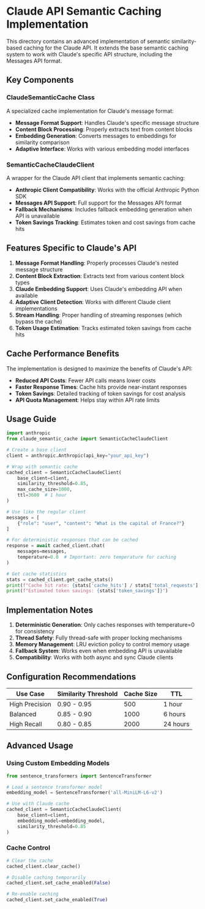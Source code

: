 # Claude API Semantic Caching Implementation

This directory contains an advanced implementation of semantic similarity-based caching for the Claude API. It extends the base semantic caching system to work with Claude's specific API structure, including the Messages API format.

## Key Components

### ClaudeSemanticCache Class

A specialized cache implementation for Claude's message format:

- **Message Format Support**: Handles Claude's specific message structure
- **Content Block Processing**: Properly extracts text from content blocks
- **Embedding Generation**: Converts messages to embeddings for similarity comparison
- **Adaptive Interface**: Works with various embedding model interfaces

### SemanticCacheClaudeClient

A wrapper for the Claude API client that implements semantic caching:

- **Anthropic Client Compatibility**: Works with the official Anthropic Python SDK
- **Messages API Support**: Full support for the Messages API format
- **Fallback Mechanisms**: Includes fallback embedding generation when API is unavailable
- **Token Savings Tracking**: Estimates token and cost savings from cache hits

## Features Specific to Claude's API

1. **Message Format Handling**: Properly processes Claude's nested message structure
2. **Content Block Extraction**: Extracts text from various content block types
3. **Claude Embedding Support**: Uses Claude's embedding API when available
4. **Adaptive Client Detection**: Works with different Claude client implementations 
5. **Stream Handling**: Proper handling of streaming responses (which bypass the cache)
6. **Token Usage Estimation**: Tracks estimated token savings from cache hits

## Cache Performance Benefits

The implementation is designed to maximize the benefits of Claude's API:

- **Reduced API Costs**: Fewer API calls means lower costs
- **Faster Response Times**: Cache hits provide near-instant responses
- **Token Savings**: Detailed tracking of token savings for cost analysis
- **API Quota Management**: Helps stay within API rate limits

## Usage Guide

```python
import anthropic
from claude_semantic_cache import SemanticCacheClaudeClient

# Create a base client
client = anthropic.Anthropic(api_key="your_api_key")

# Wrap with semantic cache
cached_client = SemanticCacheClaudeClient(
    base_client=client,
    similarity_threshold=0.85,
    max_cache_size=1000,
    ttl=3600  # 1 hour
)

# Use like the regular client
messages = [
    {"role": "user", "content": "What is the capital of France?"}
]

# For deterministic responses that can be cached
response = await cached_client.chat(
    messages=messages, 
    temperature=0.0  # Important: zero temperature for caching
)

# Get cache statistics
stats = cached_client.get_cache_stats()
print(f"Cache hit rate: {stats['cache_hits'] / stats['total_requests']:.1%}")
print(f"Estimated token savings: {stats['token_savings']}")
```

## Implementation Notes

1. **Deterministic Generation**: Only caches responses with temperature=0 for consistency
2. **Thread Safety**: Fully thread-safe with proper locking mechanisms
3. **Memory Management**: LRU eviction policy to control memory usage
4. **Fallback System**: Works even when embedding API is unavailable
5. **Compatibility**: Works with both async and sync Claude clients

## Configuration Recommendations

| Use Case | Similarity Threshold | Cache Size | TTL |
|----------|----------------------|------------|-----|
| High Precision | 0.90 - 0.95 | 500 | 1 hour |
| Balanced | 0.85 - 0.90 | 1000 | 6 hours |
| High Recall | 0.80 - 0.85 | 2000 | 24 hours |

## Advanced Usage

### Using Custom Embedding Models

```python
from sentence_transformers import SentenceTransformer

# Load a sentence transformer model
embedding_model = SentenceTransformer('all-MiniLM-L6-v2')

# Use with Claude cache
cached_client = SemanticCacheClaudeClient(
    base_client=client,
    embedding_model=embedding_model,
    similarity_threshold=0.85
)
```

### Cache Control

```python
# Clear the cache
cached_client.clear_cache()

# Disable caching temporarily
cached_client.set_cache_enabled(False)

# Re-enable caching
cached_client.set_cache_enabled(True)
```